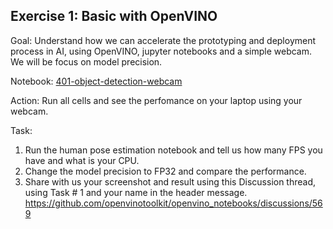 ## Exercise 1: Basic with OpenVINO

Goal: Understand how we can accelerate the prototyping and deployment process in AI, using OpenVINO, jupyter notebooks and a simple webcam. We will be focus on model precision.

Notebook: [401-object-detection-webcam](https://github.com/openvinotoolkit/openvino_notebooks/tree/main/notebooks/401-object-detection-webcam)

Action: Run all cells and see the perfomance on your laptop using your webcam.

Task: 
1. Run the human pose estimation notebook and tell us how many FPS you have and what is your CPU.
2. Change the model precision to FP32 and compare the performance. 
3. Share with us your screenshot and result using this Discussion thread, using Task # 1 and your name in the header message.
https://github.com/openvinotoolkit/openvino_notebooks/discussions/569
